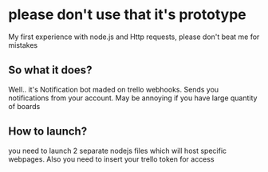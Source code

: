 <h1>
  please don't use that it's prototype
</h1>
<p>
  My first experience with node.js and Http requests, please don't beat me for mistakes
  <h2>So what it does?</h2>
  Well.. it's Notification bot maded on trello webhooks. Sends you notifications from your account. May be annoying if you have large quantity of boards
  <h2>
  <strong>How to launch?</strong>
  </h2>
   you need to launch 2 separate nodejs files which will host specific webpages. Also you need to insert your trello token for access
</p>
